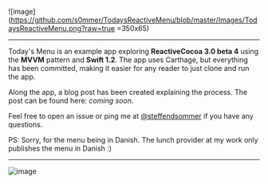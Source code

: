 ![image](https://github.com/s0mmer/TodaysReactiveMenu/blob/master/Images/TodaysReactiveMenu.png?raw=true =350x65)
***
Today's Menu is an example app exploring **ReactiveCocoa 3.0 beta 4** using the **MVVM** pattern and **Swift 1.2**. The app uses Carthage, but everything has been committed, making it easier for any reader to just clone and run the app.

Along the app, a blog post has been created explaining the process. The post can be found here: *coming soon*.

Feel free to open an issue or ping me at [@steffendsommer](http://twitter.com/steffendsommer) if you have any questions.

PS: Sorry, for the menu being in Danish. The lunch provider at my work only publishes the menu in Danish :)
***
![image](https://github.com/s0mmer/TodaysReactiveMenu/blob/master/Images/Screenshot.png?raw=true)